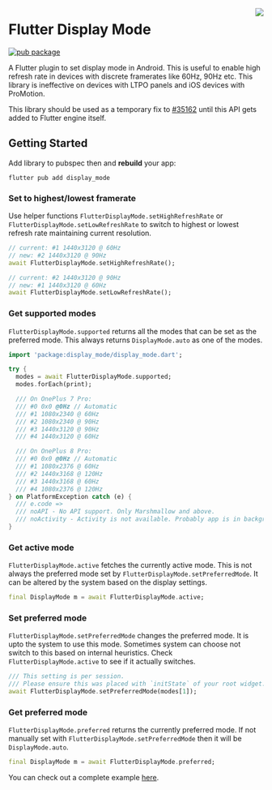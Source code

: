 <a href="https://zerodha.tech"><img src="https://zerodha.tech/static/images/github-badge.svg" align="right" /></a>

# Flutter Display Mode

[![pub package](https://img.shields.io/pub/v/display_mode.svg)](https://pub.dev/packages/display_mode)

A Flutter plugin to set display mode in Android. 
This is useful to enable high refresh rate in devices with discrete framerates like 60Hz, 90Hz etc. 
This library is ineffective on devices with LTPO panels and iOS devices with ProMotion.

This library should be used as a temporary fix to [#35162](https://github.com/flutter/flutter/issues/35162) until this API gets added to Flutter engine itself.

## Getting Started

Add library to pubspec then and **rebuild** your app:

```shell
flutter pub add display_mode
```

### Set to highest/lowest framerate

Use helper functions `FlutterDisplayMode.setHighRefreshRate` or `FlutterDisplayMode.setLowRefreshRate` to switch to highest or lowest refresh rate maintaining current resolution.

```dart
// current: #1 1440x3120 @ 60Hz
// new: #2 1440x3120 @ 90Hz
await FlutterDisplayMode.setHighRefreshRate();

// current: #2 1440x3120 @ 90Hz
// new: #1 1440x3120 @ 60Hz
await FlutterDisplayMode.setLowRefreshRate();
```

### Get supported modes

`FlutterDisplayMode.supported` returns all the modes that can be set as the preferred mode. This always returns `DisplayMode.auto` as one of the modes.

```dart
import 'package:display_mode/display_mode.dart';

try {
  modes = await FlutterDisplayMode.supported;
  modes.forEach(print);

  /// On OnePlus 7 Pro:
  /// #0 0x0 @0Hz // Automatic
  /// #1 1080x2340 @ 60Hz
  /// #2 1080x2340 @ 90Hz
  /// #3 1440x3120 @ 90Hz
  /// #4 1440x3120 @ 60Hz

  /// On OnePlus 8 Pro:
  /// #0 0x0 @0Hz // Automatic
  /// #1 1080x2376 @ 60Hz
  /// #2 1440x3168 @ 120Hz
  /// #3 1440x3168 @ 60Hz
  /// #4 1080x2376 @ 120Hz
} on PlatformException catch (e) {
  /// e.code =>
  /// noAPI - No API support. Only Marshmallow and above.
  /// noActivity - Activity is not available. Probably app is in background
}
```

### Get active mode

`FlutterDisplayMode.active` fetches the currently active mode. This is not always the preferred mode set by `FlutterDisplayMode.setPreferredMode`. It can be altered by the system based on the display settings.

```dart
final DisplayMode m = await FlutterDisplayMode.active;
```

### Set preferred mode

`FlutterDisplayMode.setPreferredMode` changes the preferred mode. It is upto the system to use this mode. Sometimes system can choose not switch to this based on internal heuristics. Check `FlutterDisplayMode.active` to see if it actually switches.

```dart
/// This setting is per session. 
/// Please ensure this was placed with `initState` of your root widget.
await FlutterDisplayMode.setPreferredMode(modes[1]);
```

### Get preferred mode

`FlutterDisplayMode.preferred` returns the currently preferred mode. If not manually set with `FlutterDisplayMode.setPreferredMode` then it will be `DisplayMode.auto`.

```dart
final DisplayMode m = await FlutterDisplayMode.preferred;
```

You can check out a complete example [here](https://github.com/Alfaizkhan/display_mode/blob/master/example/lib/main.dart).
